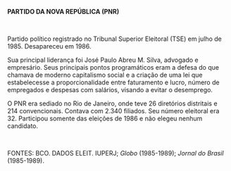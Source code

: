 **PARTIDO DA NOVA REPÚBLICA (PNR)**

 

Partido político registrado no Tribunal Superior Eleitoral (TSE) em
julho de 1985. Desapareceu em 1986.

Sua principal liderança foi José Paulo Abreu M. Silva, advogado e
empresário. Seus principais pontos programáticos eram a defesa do que
chamava de moderno capitalismo social e a criação de uma lei que
estabelecesse a proporcionalidade entre faturamento e lucro, número de
empregados e despesas com salários, visando a evitar o desemprego.

O PNR era sediado no Rio de Janeiro, onde teve 26 diretórios distritais
e 214 convencionais. Contava com 2.340 filiados. Seu número eleitoral
era 32. Participou somente das eleições de 1986 e não elegeu nenhum
candidato.

 

FONTES: BCO. DADOS ELEIT. IUPERJ; *Globo* (1985-1989); *Jornal do
Brasil* (1985-1989).

 
